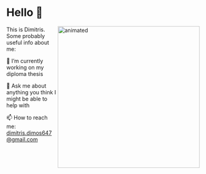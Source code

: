# Hello 👾
<img src="https://media.giphy.com/media/IcZhFmufozDCij3p22/giphy.gif" align="right" width="370px" alt="animated"/>

This is Dimitris. Some probably useful info about me:

🔭 I’m currently working on my diploma thesis

<!--🌱 I’m currently studying Score-Ba to address Inverse Problems -->

💬 Ask me about anything you think I might be able to help with

📫 How to reach me: [dimitris.dimos647@gmail.com](mailto:dimitris.dimos647@gmail.com)

<br clear="left"/>




<!--A "newline". This text doesn't float anymore, is left-aligned.-->

<!--
**d-dimos/d-dimos** is a ✨ _special_ ✨ repository because its `README.md` (this file) appears on your GitHub profile.

Here are some ideas to get you started:

- 🔭 I’m currently working on ...
- 🌱 I’m currently learning ...
- 👯 I’m looking to collaborate on ...
- 🤔 I’m looking for help with ...
- 💬 Ask me about ...
- 📫 How to reach me: ...
- 😄 Pronouns: ...
- ⚡ Fun fact: ...
-->
